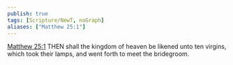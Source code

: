 ```yaml
---
publish: true
tags: [Scripture/NewT, noGraph]
aliases: ["Matthew 25:1"]
---
```

[Matthew 25:1](https://churchofjesuschrist.org/study/scriptures/nt/matt/25?lang=eng&id=p1#p1) THEN shall the kingdom of heaven be likened unto ten virgins, which took their lamps, and went forth to meet the bridegroom.
